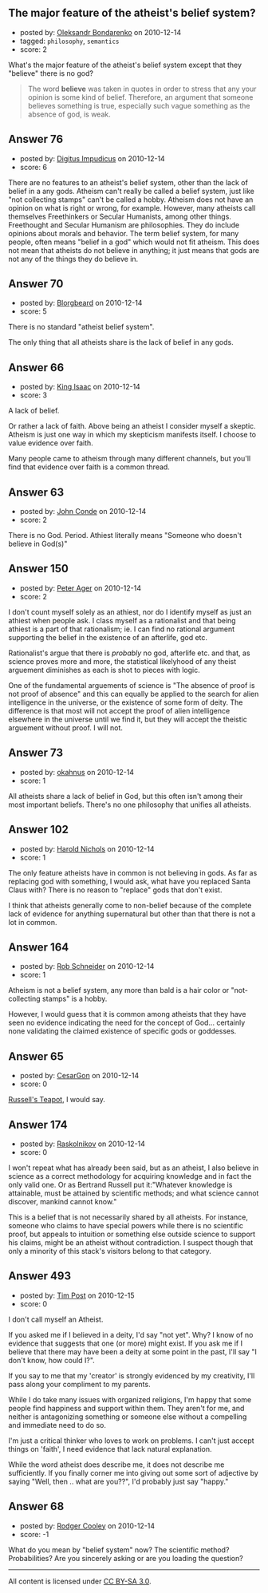 ## The major feature of the atheist's belief system?

- posted by: [Oleksandr Bondarenko](https://stackexchange.com/users/-1/91-oleksandr-bondarenko) on 2010-12-14
- tagged: `philosophy`, `semantics`
- score: 2

What's the major feature of the atheist's belief system except that they "believe" there is no god? 
>The word **believe** was taken in quotes in order to stress that any your opinion is some kind of belief. Therefore, an argument that someone believes something is true, especially such vague something as the absence of god, is weak.


## Answer 76

- posted by: [Digitus Impudicus](https://stackexchange.com/users/-1/99-digitus-impudicus) on 2010-12-14
- score: 6

There are no features to an atheist's belief system, other than the lack of belief in a any gods. Atheism can't really be called a belief system, just like "not collecting stamps" can't be called a hobby. Atheism does not have an opinion on what is right or wrong, for example.
However, many atheists call themselves Freethinkers or Secular Humanists, among other things. Freethought and Secular Humanism are philosophies. They do include opinions about morals and behavior. The term belief system, for many people, often means "belief in a god" which would not fit atheism.
This does not mean that atheists do not believe in anything; it just means that gods are not any of the things they do believe in.


## Answer 70

- posted by: [Blorgbeard](https://stackexchange.com/users/-1/45-blorgbeard) on 2010-12-14
- score: 5

There is no standard "atheist belief system". 

The only thing that all atheists share is the lack of belief in any gods.


## Answer 66

- posted by: [King Isaac](https://stackexchange.com/users/-1/31-king-isaac) on 2010-12-14
- score: 3

A lack of belief.

Or rather a lack of faith. Above being an atheist I consider myself a skeptic. Atheism is just one way in which my skepticism manifests itself. I choose to value evidence over faith. 

Many people came to atheism through many different channels, but you'll find that evidence over faith is a common thread.


## Answer 63

- posted by: [John Conde](https://stackexchange.com/users/-1/16-john-conde) on 2010-12-14
- score: 2

There is no God. Period. Athiest literally means "Someone who doesn't believe in God(s)"


## Answer 150

- posted by: [Peter Ager](https://stackexchange.com/users/-1/139-peter-ager) on 2010-12-14
- score: 2

I don't count myself solely as an athiest, nor do I identify myself as just an athiest when people ask. I class myself as a rationalist and that being athiest is a part of that rationalism; ie. I can find no rational argument supporting the belief in the existence of an afterlife, god etc. 

Rationalist's argue that there is *probably* no god, afterlife etc. and that, as science proves more and more, the statistical likelyhood of any theist arguement diminishes as each is shot to pieces with logic.

One of the fundamental arguements of science is "The absence of proof is not proof of absence" and this can equally be applied to the search for alien intelligence in the universe, or the existence of some form of deity. The difference is that most will not accept the proof of alien intelligence elsewhere in the universe until we find it, but they will accept the theistic arguement without proof. I will not.


## Answer 73

- posted by: [okahnus](https://stackexchange.com/users/-1/69-okahnus) on 2010-12-14
- score: 1

All atheists share a lack of belief in God, but this often isn't among their most important beliefs. There's no one philosophy that unifies all atheists.


## Answer 102

- posted by: [Harold Nichols](https://stackexchange.com/users/-1/113-harold-nichols) on 2010-12-14
- score: 1

The only feature atheists have in common is not believing in gods. As far as replacing god with something, I would ask, what have you replaced Santa Claus with? There is no reason to "replace" gods that don't exist.

I think that atheists generally come to non-belief because of the complete lack of evidence for anything supernatural but other than that there is not a lot in common.




## Answer 164

- posted by: [Rob Schneider](https://stackexchange.com/users/-1/149-rob-schneider) on 2010-12-14
- score: 1

Atheism is not a belief system, any more than bald is a hair color or "not-collecting stamps" is a hobby.

However, I would guess that it is common among atheists that they have seen no evidence indicating the need for the concept of God... certainly none validating the claimed existence of specific gods or goddesses.


## Answer 65

- posted by: [CesarGon](https://stackexchange.com/users/-1/80-cesargon) on 2010-12-14
- score: 0

<a href="http://en.wikipedia.org/wiki/Russells_teapot">Russell's Teapot</a>, I would say.


## Answer 174

- posted by: [Raskolnikov](https://stackexchange.com/users/-1/144-raskolnikov) on 2010-12-14
- score: 0

I won't repeat what has already been said, but as an atheist, I also believe in science as a correct methodology for acquiring knowledge and in fact the only valid one. Or as Bertrand Russell put it:"Whatever knowledge is attainable, must be attained by scientific methods; and what science cannot discover, mankind cannot know."

This is a belief that is not necessarily shared by all atheists. For instance, someone who claims to have special powers while there is no scientific proof, but appeals to intuition or something else outside science to support his claims, might be an atheist without contradiction. I suspect though that only a minority of this stack's visitors belong to that category. 


## Answer 493

- posted by: [Tim Post](https://stackexchange.com/users/-1/208-tim-post) on 2010-12-15
- score: 0

I don't call myself an Atheist. 

If you asked me if I believed in a deity, I'd say "not yet". Why? I know of no evidence that suggests that one (or more) might exist. If you ask me if I believe that there may have been a deity at some point in the past, I'll say "I don't know, how could I?".

If you say to me that my 'creator' is strongly evidenced by my creativity, I'll pass along your compliment to my parents.

While I do take many issues with organized religions, I'm happy that some people find happiness and support within them. They aren't for me, and neither is antagonizing something or someone else without a compelling and immediate need to do so.

I'm just a critical thinker who loves to work on problems. I can't just accept things on 'faith', I need evidence that lack natural explanation.

While the word atheist does describe me, it does not describe me sufficiently. If you finally corner me into giving out some sort of adjective by saying "Well, then .. what are you??", I'd probably just say "happy."


## Answer 68

- posted by: [Rodger Cooley](https://stackexchange.com/users/-1/58-rodger-cooley) on 2010-12-14
- score: -1

What do you mean by "belief system" now?  The scientific method?  Probabilities?  Are you sincerely asking or are you loading the question?



---

All content is licensed under [CC BY-SA 3.0](https://creativecommons.org/licenses/by-sa/3.0/).
